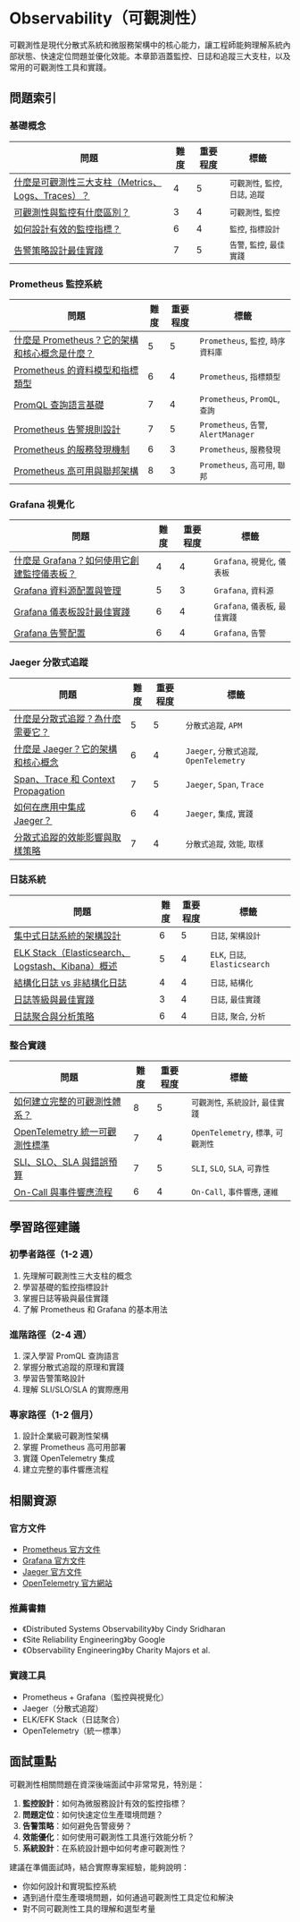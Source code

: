 # Observability（可觀測性）

可觀測性是現代分散式系統和微服務架構中的核心能力，讓工程師能夠理解系統內部狀態、快速定位問題並優化效能。本章節涵蓋監控、日誌和追蹤三大支柱，以及常用的可觀測性工具和實踐。

## 問題索引

### 基礎概念

| 問題 | 難度 | 重要程度 | 標籤 |
|------|------|----------|------|
| [什麼是可觀測性三大支柱（Metrics、Logs、Traces）？](./observability_three_pillars.md) | 4 | 5 | `可觀測性`, `監控`, `日誌`, `追蹤` |
| [可觀測性與監控有什麼區別？](./observability_vs_monitoring.md) | 3 | 4 | `可觀測性`, `監控` |
| [如何設計有效的監控指標？](./effective_metrics_design.md) | 6 | 4 | `監控`, `指標設計` |
| [告警策略設計最佳實踐](./alerting_strategy.md) | 7 | 5 | `告警`, `監控`, `最佳實踐` |

### Prometheus 監控系統

| 問題 | 難度 | 重要程度 | 標籤 |
|------|------|----------|------|
| [什麼是 Prometheus？它的架構和核心概念是什麼？](./Prometheus/what_is_prometheus.md) | 5 | 5 | `Prometheus`, `監控`, `時序資料庫` |
| [Prometheus 的資料模型和指標類型](./Prometheus/prometheus_data_model.md) | 6 | 4 | `Prometheus`, `指標類型` |
| [PromQL 查詢語言基礎](./Prometheus/promql_basics.md) | 7 | 4 | `Prometheus`, `PromQL`, `查詢` |
| [Prometheus 告警規則設計](./Prometheus/prometheus_alerting_rules.md) | 7 | 5 | `Prometheus`, `告警`, `AlertManager` |
| [Prometheus 的服務發現機制](./Prometheus/prometheus_service_discovery.md) | 6 | 3 | `Prometheus`, `服務發現` |
| [Prometheus 高可用與聯邦架構](./Prometheus/prometheus_high_availability.md) | 8 | 3 | `Prometheus`, `高可用`, `聯邦` |

### Grafana 視覺化

| 問題 | 難度 | 重要程度 | 標籤 |
|------|------|----------|------|
| [什麼是 Grafana？如何使用它創建監控儀表板？](./Grafana/what_is_grafana.md) | 4 | 4 | `Grafana`, `視覺化`, `儀表板` |
| [Grafana 資料源配置與管理](./Grafana/grafana_data_sources.md) | 5 | 3 | `Grafana`, `資料源` |
| [Grafana 儀表板設計最佳實踐](./Grafana/grafana_dashboard_best_practices.md) | 6 | 4 | `Grafana`, `儀表板`, `最佳實踐` |
| [Grafana 告警配置](./Grafana/grafana_alerting.md) | 6 | 4 | `Grafana`, `告警` |

### Jaeger 分散式追蹤

| 問題 | 難度 | 重要程度 | 標籤 |
|------|------|----------|------|
| [什麼是分散式追蹤？為什麼需要它？](./Jaeger/what_is_distributed_tracing.md) | 5 | 5 | `分散式追蹤`, `APM` |
| [什麼是 Jaeger？它的架構和核心概念](./Jaeger/what_is_jaeger.md) | 6 | 4 | `Jaeger`, `分散式追蹤`, `OpenTelemetry` |
| [Span、Trace 和 Context Propagation](./Jaeger/span_trace_context.md) | 7 | 5 | `Jaeger`, `Span`, `Trace` |
| [如何在應用中集成 Jaeger？](./Jaeger/jaeger_integration.md) | 6 | 4 | `Jaeger`, `集成`, `實踐` |
| [分散式追蹤的效能影響與取樣策略](./Jaeger/tracing_performance_sampling.md) | 7 | 4 | `分散式追蹤`, `效能`, `取樣` |

### 日誌系統

| 問題 | 難度 | 重要程度 | 標籤 |
|------|------|----------|------|
| [集中式日誌系統的架構設計](./centralized_logging_architecture.md) | 6 | 5 | `日誌`, `架構設計` |
| [ELK Stack（Elasticsearch、Logstash、Kibana）概述](./elk_stack_overview.md) | 5 | 4 | `ELK`, `日誌`, `Elasticsearch` |
| [結構化日誌 vs 非結構化日誌](./structured_vs_unstructured_logs.md) | 4 | 4 | `日誌`, `結構化` |
| [日誌等級與最佳實踐](./log_levels_best_practices.md) | 3 | 4 | `日誌`, `最佳實踐` |
| [日誌聚合與分析策略](./log_aggregation_analysis.md) | 6 | 4 | `日誌`, `聚合`, `分析` |

### 整合實踐

| 問題 | 難度 | 重要程度 | 標籤 |
|------|------|----------|------|
| [如何建立完整的可觀測性體系？](./building_observability_system.md) | 8 | 5 | `可觀測性`, `系統設計`, `最佳實踐` |
| [OpenTelemetry 統一可觀測性標準](./opentelemetry_overview.md) | 7 | 4 | `OpenTelemetry`, `標準`, `可觀測性` |
| [SLI、SLO、SLA 與錯誤預算](./sli_slo_sla.md) | 7 | 5 | `SLI`, `SLO`, `SLA`, `可靠性` |
| [On-Call 與事件響應流程](./oncall_incident_response.md) | 6 | 4 | `On-Call`, `事件響應`, `運維` |

## 學習路徑建議

### 初學者路徑（1-2 週）
1. 先理解可觀測性三大支柱的概念
2. 學習基礎的監控指標設計
3. 掌握日誌等級與最佳實踐
4. 了解 Prometheus 和 Grafana 的基本用法

### 進階路徑（2-4 週）
1. 深入學習 PromQL 查詢語言
2. 掌握分散式追蹤的原理和實踐
3. 學習告警策略設計
4. 理解 SLI/SLO/SLA 的實際應用

### 專家路徑（1-2 個月）
1. 設計企業級可觀測性架構
2. 掌握 Prometheus 高可用部署
3. 實踐 OpenTelemetry 集成
4. 建立完整的事件響應流程

## 相關資源

### 官方文件
- [Prometheus 官方文件](https://prometheus.io/docs/)
- [Grafana 官方文件](https://grafana.com/docs/)
- [Jaeger 官方文件](https://www.jaegertracing.io/docs/)
- [OpenTelemetry 官方網站](https://opentelemetry.io/)

### 推薦書籍
- 《Distributed Systems Observability》by Cindy Sridharan
- 《Site Reliability Engineering》by Google
- 《Observability Engineering》by Charity Majors et al.

### 實踐工具
- Prometheus + Grafana（監控與視覺化）
- Jaeger（分散式追蹤）
- ELK/EFK Stack（日誌聚合）
- OpenTelemetry（統一標準）

## 面試重點

可觀測性相關問題在資深後端面試中非常常見，特別是：

1. **監控設計**：如何為微服務設計有效的監控指標？
2. **問題定位**：如何快速定位生產環境問題？
3. **告警策略**：如何避免告警疲勞？
4. **效能優化**：如何使用可觀測性工具進行效能分析？
5. **系統設計**：在系統設計題中如何考慮可觀測性？

建議在準備面試時，結合實際專案經驗，能夠說明：
- 你如何設計和實現監控系統
- 遇到過什麼生產環境問題，如何通過可觀測性工具定位和解決
- 對不同可觀測性工具的理解和選型考量
